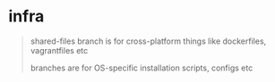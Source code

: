 # infra

> shared-files branch is for cross-platform things like dockerfiles, vagrantfiles etc
>
> <os-name> branches are for OS-specific installation scripts, configs etc
>
